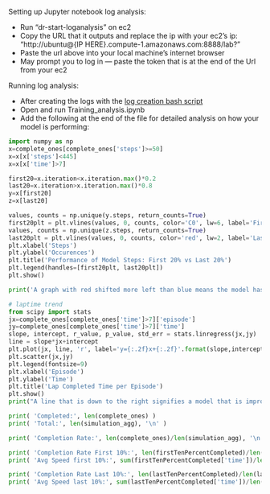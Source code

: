 Setting up Jupyter notebook log analysis:
* Run “dr-start-loganalysis” on ec2
* Copy the URL that it outputs and replace the ip with your ec2’s ip: “http://ubuntu@{IP HERE}.compute-1.amazonaws.com:8888/lab?”
* Paste the url above into your local machine’s internet browser
* May prompt you to log in — paste the token that is at the end of the Url from your ec2

Running log analysis:
* After creating the logs with the [log creation bash script](EC2-log-creation)
* Open and run Training_analysis.ipynb
* Add the following at the end of the file for detailed analysis on how your model is performing:

```python
import numpy as np
x=complete_ones[complete_ones['steps']>=50]
x=x[x['steps']<445]
x=x[x['time']>7]

first20=x.iteration<x.iteration.max()*0.2
last20=x.iteration>x.iteration.max()*0.8
y=x[first20]
z=x[last20]

values, counts = np.unique(y.steps, return_counts=True)
first20plt = plt.vlines(values, 0, counts, color='C0', lw=6, label='First 20%')
values, counts = np.unique(z.steps, return_counts=True)
last20plt = plt.vlines(values, 0, counts, color='red', lw=2, label='Last 20%')
plt.xlabel('Steps')
plt.ylabel('Occurences')
plt.title('Performance of Model Steps: First 20% vs Last 20%')
plt.legend(handles=[first20plt, last20plt])
plt.show()

print('A graph with red shifted more left than blue means the model has decreased the average number of steps over this training. This means the model is getting faster.')
```

```python
# laptime trend
from scipy import stats
jx=complete_ones[complete_ones['time']>7]['episode']
jy=complete_ones[complete_ones['time']>7]['time']
slope, intercept, r_value, p_value, std_err = stats.linregress(jx,jy)
line = slope*jx+intercept
plt.plot(jx, line, 'r', label='y={:.2f}x+{:.2f}'.format(slope,intercept))
plt.scatter(jx,jy)
plt.legend(fontsize=9)
plt.xlabel('Episode')
plt.ylabel('Time')
plt.title('Lap Completed Time per Episode')
plt.show()
print("A line that is down to the right signifies a model that is improving it's lap time.")
```

```python
print( 'Completed:', len(complete_ones) )
print( 'Total:', len(simulation_agg), '\n' )

print( 'Completion Rate:', len(complete_ones)/len(simulation_agg), '\n' )

print( 'Completion Rate First 10%:', len(firstTenPercentCompleted)/len(firstTenPercentLaps) )
print( 'Avg Speed first 10%:', sum(firstTenPercentCompleted['time'])/len(firstTenPercentCompleted['time']), '\n' )

print( 'Completion Rate Last 10%:', len(lastTenPercentCompleted)/len(lastTenPercentLaps) )
print( 'Avg Speed last 10%:', sum(lastTenPercentCompleted['time'])/len(lastTenPercentCompleted['time']) )
```
